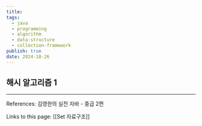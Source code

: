 ```yaml
---
title: 
tags:
  - java
  - programming
  - algorithm
  - data-structure
  - collection-framework
publish: true
date: 2024-10-26
---
```

## 해시 알고리즘 1



---
References: 김영한의 실전 자바 - 중급 2편

Links to this page: [[Set 자료구조]]